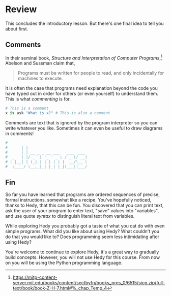 # Review

This concludes the introductory lesson. But there's one final idea to tell you about first.

## Comments

In their seminal book, _Structure and Interpretation of Computer Programs_,[^1] Abelson and Sussman
claim that,

> Programs must be written for people to read, and only incidentally for machines to execute.

It is often the case that programs need explanation beyond the code you have typed out in order for
others (or even yourself) to understand them. This is what _commenting_ is for.

```python
# This is a comment
x is ask "What is x?" # This is also a comment
```

Comments are text that is ignored by the program interpreter so you can write whatever you like.
Sometimes it can even be useful to draw diagrams in comments!

```python
#       _
#      | |
#      | | __ _ _ __ ___   ___  ___
#  _   | |/ _` | '_ ` _ \ / _ \/ __|
# | |__| | (_| | | | | | |  __/\__ \
#  \____/ \__,_|_| |_| |_|\___||___/
```

## Fin

So far you have learned that programs are ordered sequences
of precise, formal instructions, somewhat like a recipe. You've hopefully noticed, thanks to Hedy,
that this can be fun. You discovered that you can print text, ask the user of your program to
enter text, "save" values into "variables", and use quote _syntax_ to distinguish literal text from
variables.

While exploring Hedy you probably got a taste of what you cat do with even simple programs. What did
you like about using Hedy? What couldn't you do that you would like to? Does programming seem less
intimidating after using Hedy?

You're welcome to continue to explore Hedy, it's a great way to gradually build concepts.
However, you will not use Hedy for this course. From now on you will be using the Python programming
language.

[^1]: https://mitp-content-server.mit.edu/books/content/sectbyfn/books_pres_0/6515/sicp.zip/full-text/book/book-Z-H-7.html#%_chap_Temp_4
